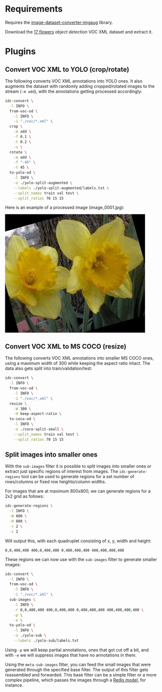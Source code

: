 # Requirements

Requires the [image-dataset-converter-imgaug](https://github.com/waikato-datamining/image-dataset-converter-imgaug) library.

Download the [17 flowers](https://datasets.cms.waikato.ac.nz/ufdl/17flowers/) 
*object detection* VOC XML dataset and extract it.

# Plugins

## Convert VOC XML to YOLO (crop/rotate)

The following converts VOC XML annotations into YOLO ones. It also augments the
dataset with randomly adding cropped/rotated images to the stream (`-m add`),
with the annotations getting processed accordingly:

```bash
idc-convert \
  -l INFO \
  from-voc-od \
    -l INFO \
    -i "./voc/*.xml" \
  crop \
    -m add \
    -f 0.1 \
    -t 0.2 \
    -u \
  rotate \
    -m add \
    -f "-45" \
    -t 45 \
  to-yolo-od \
    -l INFO \
    -o ./yolo-split-augmented \
    --labels ./yolo-split-augmented/labels.txt \
    --split_names train val test \
    --split_ratios 70 15 15
```

Here is an example of a processed image (image_0001.jpg):

![Example image cropped and rotated](img/image_0001-cropped-rotated.jpg)


## Convert VOC XML to MS COCO (resize)

The following converts VOC XML annotations into smaller MS COCO ones, using a maximum 
width of 300 while keeping the aspect ratio intact. The data also gets split into 
train/validation/test:

```bash
idc-convert \
  -l INFO \
  from-voc-od \
    -l INFO \
    -i "./voc/*.xml" \
  resize \
    -W 300 \
    -H keep-aspect-ratio \
  to-coco-od \
    -l INFO \
    -o ./coco-split-small \
    --split_names train val test \
    --split_ratios 70 15 15
```


## Split images into smaller ones

With the `sub-images` filter it is possible to split images into smaller ones or extract
just specific regions of interest from images. The `idc-generate-regions` tool can be used
to generate regions for a set number of rows/columns or fixed row heights/column widths.

For images that are at maximum 800x800, we can generate regions for a 2x2 grid as follows: 

```bash
idc-generate-regions \
  -l INFO \
  -W 800 \
  -H 800 \
  -r 2 \
  -c 2
```

Will output this, with each quadruplet consisting of x, y, width and height:

```
0,0,400,400 400,0,400,400 0,400,400,400 400,400,400,400
```

These regions we can now use with the `sub-images` filter to generate smaller images:

```bash
idc-convert \
  -l INFO \
  from-voc-od \
    -l INFO \
    -i "./voc/*.xml" \
  sub-images \
    -l INFO \
    -r 0,0,400,400 400,0,400,400 0,400,400,400 400,400,400,400 \
    -p \
    -e \
  to-yolo-od \
    -l INFO \
    -o ./yolo-sub \
    --labels ./yolo-sub/labels.txt
```

Using `-p` we will keep partial annotations, ones that got cut off a bit, and with `-e` we 
will suppress images that have no annotations in them.

Using the `meta-sub-images` filter, you can feed the small images that were generated
through the specified base filter. The output of this filter gets reassembled and forwarded. 
This base filter can be a simple filter or a more complex pipeline, which passes the 
images through a [Redis model](redis-predictions.md), for instance.
